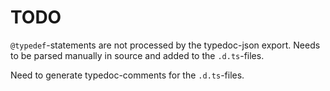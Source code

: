 # TODO

`@typedef`-statements are not processed 
by the typedoc-json export. Needs to 
be parsed manually in source and added 
to the `.d.ts`-files.

Need to generate typedoc-comments for 
the `.d.ts`-files.


